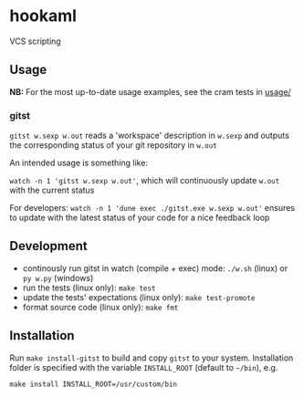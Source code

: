# hookaml

VCS scripting

## Usage

**NB:** For the most up-to-date usage examples, see the cram tests in [usage/](usage/)

### gitst

`gitst w.sexp w.out` reads a 'workspace' description in `w.sexp` and outputs the corresponding status of your git repository in `w.out`

An intended usage is something like:

`watch -n 1 'gitst w.sexp w.out'`, which will continuously update `w.out` with the current status

For developers: `watch -n 1 'dune exec ./gitst.exe w.sexp w.out'` ensures to update with the latest status of your code for a nice feedback loop

## Development

- continously run gitst in watch (compile + exec) mode: `./w.sh` (linux) or `py w.py` (windows)
- run the tests (linux only): `make test`
- update the tests' expectations (linux only): `make test-promote`
- format source code (linux only): `make fmt`

## Installation

Run `make install-gitst` to build and copy `gitst` to your system. Installation folder is specified with the variable `INSTALL_ROOT` (default to `~/bin`), e.g.

`make install INSTALL_ROOT=/usr/custom/bin`
